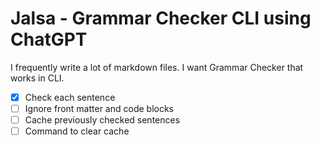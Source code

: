# Jalsa - Grammar Checker CLI using ChatGPT

I frequently write a lot of markdown files. I want Grammar Checker that works in CLI.

- [x] Check each sentence
- [ ] Ignore front matter and code blocks
- [ ] Cache previously checked sentences
- [ ] Command to clear cache
